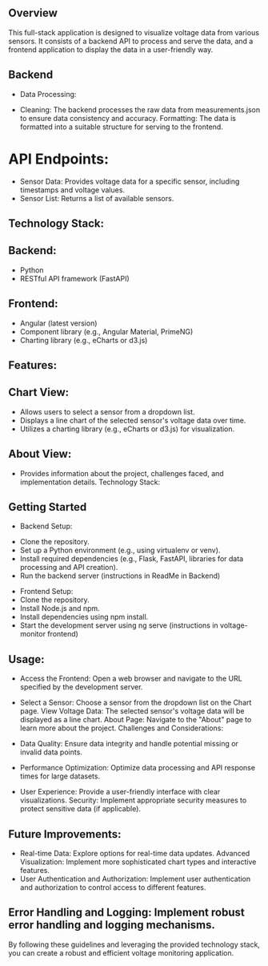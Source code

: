 ## Overview

This full-stack application is designed to visualize voltage data from various sensors. It consists of a backend API to process and serve the data, and a frontend application to display the data in a user-friendly way.

## Backend

- Data Processing:

- Cleaning: The backend processes the raw data from measurements.json to ensure data consistency and accuracy.
  Formatting: The data is formatted into a suitable structure for serving to the frontend.

# API Endpoints:

- Sensor Data: Provides voltage data for a specific sensor, including timestamps and voltage values.
- Sensor List: Returns a list of available sensors.

## Technology Stack:

## Backend:

- Python
- RESTful API framework (FastAPI)

## Frontend:

- Angular (latest version)
- Component library (e.g., Angular Material, PrimeNG)
- Charting library (e.g., eCharts or d3.js)

## Features:

## Chart View:

- Allows users to select a sensor from a dropdown list.
- Displays a line chart of the selected sensor's voltage data over time.
- Utilizes a charting library (e.g., eCharts or d3.js) for visualization.

## About View:

- Provides information about the project, challenges faced, and implementation details.
  Technology Stack:

## Getting Started

- Backend Setup:
* Clone the repository.
* Set up a Python environment (e.g., using virtualenv or venv).
* Install required dependencies (e.g., Flask, FastAPI, libraries for data processing and API creation).
* Run the backend server (instructions in ReadMe in Backend)

- Frontend Setup:
- Clone the repository.
- Install Node.js and npm.
- Install dependencies using npm install.
- Start the development server using ng serve (instructions in voltage-monitor frontend)

## Usage:

- Access the Frontend: Open a web browser and navigate to the URL specified by the development server.
- Select a Sensor: Choose a sensor from the dropdown list on the Chart page.
  View Voltage Data: The selected sensor's voltage data will be displayed as a line chart.
  About Page: Navigate to the "About" page to learn more about the project.
  Challenges and Considerations:

- Data Quality: Ensure data integrity and handle potential missing or invalid data points.
- Performance Optimization: Optimize data processing and API response times for large datasets.
- User Experience: Provide a user-friendly interface with clear visualizations.
  Security: Implement appropriate security measures to protect sensitive data (if applicable).

## Future Improvements:

- Real-time Data: Explore options for real-time data updates.
  Advanced Visualization: Implement more sophisticated chart types and interactive features.
- User Authentication and Authorization: Implement user authentication and authorization to control access to different features.

## Error Handling and Logging: Implement robust error handling and logging mechanisms.

By following these guidelines and leveraging the provided technology stack, you can create a robust and efficient voltage monitoring application.
